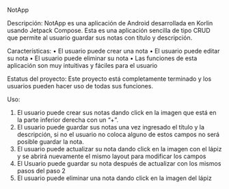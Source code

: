 NotApp

Descripción:
NotApp es una aplicación de Android desarrollada en Korlin usando Jetpack Compose. Esta es una aplicación sencilla de tipo CRUD que permite al usuario guardar sus notas con título y descripción. 

Características:
•	El usuario puede crear una nota 
•	El usuario puede editar su nota
•	El usuario puede eliminar su nota 
•	Las funciones de esta aplicación son muy intuitivas y fáciles para el usuario

Estatus del proyecto:
Este proyecto está completamente terminado y los usuarios pueden hacer uso de todas sus funciones.

Uso:
1.	El usuario puede crear sus notas dando click en la imagen que está en la parte inferior derecha con un “+”.
2.	El usuario puede guardar sus notas una vez ingresado el título y la descripción, si no el usuario no coloca alguno de estos campos no será posible guardar la nota. 
3.	El usuario puede actualizar su nota dando click en la imagen con el lápiz y se abrirá nuevamente el mismo layout para modificar los campos 
4.	El Usuario puede guardar su nota después de actualizar con los mismos pasos del paso 2 
5.	El usuario puede eliminar una nota dando click en la imagen del lápiz
